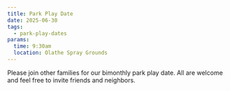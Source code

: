 ```yaml
---
title: Park Play Date
date: 2025-06-30
tags:
  - park-play-dates
params:
  time: 9:30am
  location: Olathe Spray Grounds
---
```


Please join other families for our bimonthly park play date. All are welcome and feel free to invite friends and neighbors.
